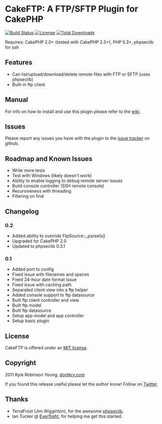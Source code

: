 # CakeFTP: A FTP/SFTP Plugin for CakePHP
[![Build Status](https://api.travis-ci.org/fotografde/cakephp-ftp.svg)](https://travis-ci.org/fotografde/cakephp-ftp)
[![License](https://poser.pugx.org/fotografde/cakephp-ftp/license.svg)](https://packagist.org/packages/fotografde/cakephp-ftp)
[![Total Downloads](https://poser.pugx.org/fotografde/cakephp-ftp/d/total.svg)](https://packagist.org/packages/fotografde/cakephp-ftp)

Requires: CakePHP 2.0+ (tested with CakePHP 2.5+), PHP 5.3+, phpseclib for ssh

## Features

* Can list/upload/download/delete remote files with FTP or SFTP (uses phpseclib)
* Built-in ftp client

## Manual

For info on how to install and use this plugin please refer to the [wiki](http://github.com/fotografde/cakephp-ftp/wiki).

## Issues

Please report any issues you have with the plugin to the [issue tracker](http://github.com/fotografde/cakephp-ftp/issues) on github.

## Roadmap and Known Issues

* Write more tests
* Test with Windows (likely doesn't work)
* Ability to enable logging to debug remote server issues
* Build console controller (SSH remote console)
* Recursiveness with threading
* Filtering on find

## Changelog

### 0.2

* Added ability to override FtpSource::_parsels()
* Upgraded for CakePHP 2.0
* Updated to phpseclib 0.3.1

### 0.1

* Added port to config
* Fixed issue with filenames and spaces
* Fixed 24-hour date format issue
* Fixed issue with caching path
* Separated client view into a ftp helper
* Added console support to ftp datasource
* Built ftp client controller and view
* Built ftp model
* Built ftp datasource
* Setup app model and app controller
* Setup basic plugin

## License

CakeFTP is offered under an [MIT license](http://www.opensource.org/licenses/mit-license.php).

## Copyright

2011 Kyle Robinson Young, [dontkry.com](http://dontkry.com)

If you found this release useful please let the author know! Follow on [Twitter](http://twitter.com/shamakry)

## Thanks

* TerraFrost (Jim Wigginton), for the awesome [phpseclib](http://phpseclib.sourceforge.net/).
* Ian Tucker @ [Everflight](http://www.everflight.com/), for helping me get this started.
